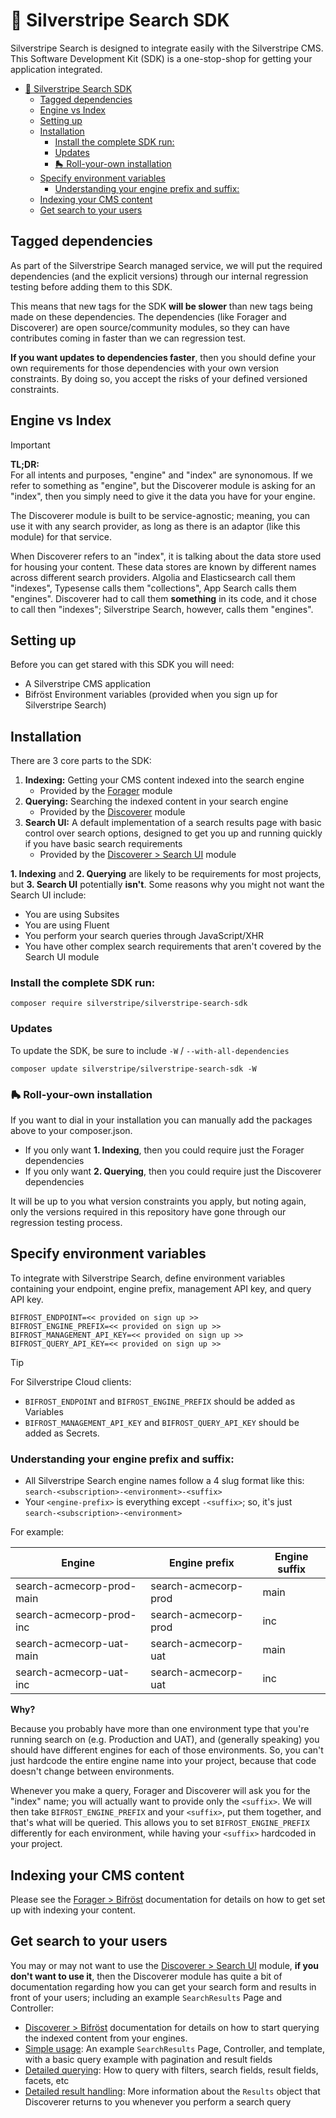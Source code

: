 # 🧰 Silverstripe Search SDK

Silverstripe Search is designed to integrate easily with the Silverstripe CMS. This Software Development Kit (SDK) is a one-stop-shop for getting your application integrated.

<!-- TOC -->
* [🧰 Silverstripe Search SDK](#-silverstripe-search-sdk)
  * [Tagged dependencies](#tagged-dependencies)
  * [Engine vs Index](#engine-vs-index)
  * [Setting up](#setting-up)
  * [Installation](#installation)
    * [Install the complete SDK run:](#install-the-complete-sdk-run)
    * [Updates](#updates)
    * [🛼 Roll-your-own installation](#-roll-your-own-installation)
  * [Specify environment variables](#specify-environment-variables)
    * [Understanding your engine prefix and suffix:](#understanding-your-engine-prefix-and-suffix)
  * [Indexing your CMS content](#indexing-your-cms-content)
  * [Get search to your users](#get-search-to-your-users)
<!-- TOC -->

## Tagged dependencies

As part of the Silverstripe Search managed service, we will put the required dependencies (and the explicit versions) through our internal regression testing before adding them to this SDK.

This means that new tags for the SDK **will be slower** than new tags being made on these dependencies. The dependencies (like Forager and Discoverer) are open source/community modules, so they can have contributes coming in faster than we can regression test.

**If you want updates to dependencies faster**, then you should define your own requirements for those dependencies with your own version constraints. By doing so, you accept the risks of your defined versioned constraints.

## Engine vs Index

> [!IMPORTANT]
> **TL;DR:**\
> For all intents and purposes, "engine" and "index" are synonomous. If we refer to something as "engine", but the Discoverer module is asking for an "index", then you simply need to give it the data you have for your engine.

The Discoverer module is built to be service-agnostic; meaning, you can use it with any search provider, as long as
there is an adaptor (like this module) for that service.

When Discoverer refers to an "index", it is talking about the data store used for housing your content. These data
stores are known by different names across different search providers. Algolia and Elasticsearch call them "indexes",
Typesense calls them "collections", App Search calls them "engines". Discoverer had to call them **something** in its
code, and it chose to call then "indexes"; Silverstripe Search, however, calls them "engines".

## Setting up

Before you can get stared with this SDK you will need:

- A Silverstripe CMS application
- Bifröst Environment variables (provided when you sign up for Silverstripe Search)

## Installation

There are 3 core parts to the SDK:

1. **Indexing:** Getting your CMS content indexed into the search engine
   - Provided by the [Forager](https://github.com/silverstripeltd/silverstripe-forager) module 
2. **Querying:** Searching the indexed content in your search engine
   - Provided by the [Discoverer](https://github.com/silverstripeltd/silverstripe-discoverer) module 
3. **Search UI:** A default implementation of a search results page with basic control over search options, designed to get you up and running quickly if you have basic search requirements
   - Provided by the [Discoverer > Search UI](https://github.com/silverstripeltd/silverstripe-discoverer-search-ui) module 

**1. Indexing** and **2. Querying** are likely to be requirements for most projects, but **3. Search UI** potentially **isn't**. Some reasons why you might not want the Search UI include:

* You are using Subsites
* You are using Fluent
* You perform your search queries through JavaScript/XHR
* You have other complex search requirements that aren't covered by the Search UI module

### Install the complete SDK run:

```shell
composer require silverstripe/silverstripe-search-sdk
```

### Updates

To update the SDK, be sure to include `-W` / `--with-all-dependencies`

```
composer update silverstripe/silverstripe-search-sdk -W
```

### 🛼 Roll-your-own installation

If you want to dial in your installation you can manually add the packages above to your composer.json.

- If you only want **1. Indexing**, then you could require just the Forager dependencies
- If you only want **2. Querying**, then you could require just the Discoverer dependencies

It will be up to you what version constraints you apply, but noting again, only the versions required in this repository have gone through our regression testing process.

## Specify environment variables

To integrate with Silverstripe Search, define environment variables containing your endpoint, engine prefix, management API key, and query API key.

```
BIFROST_ENDPOINT=<< provided on sign up >>
BIFROST_ENGINE_PREFIX=<< provided on sign up >>
BIFROST_MANAGEMENT_API_KEY=<< provided on sign up >>
BIFROST_QUERY_API_KEY=<< provided on sign up >>
```

> [!TIP]
> For Silverstripe Cloud clients:
> - `BIFROST_ENDPOINT` and `BIFROST_ENGINE_PREFIX` should be added as Variables
> - `BIFROST_MANAGEMENT_API_KEY` and `BIFROST_QUERY_API_KEY` should be added as Secrets.

### Understanding your engine prefix and suffix:

* All Silverstripe Search engine names follow a 4 slug format like this: `search-<subscription>-<environment>-<suffix>`
* Your `<engine-prefix>` is everything except `-<suffix>`; so, it's just `search-<subscription>-<environment>`

For example:

| Engine                    | Engine prefix        | Engine suffix |
|---------------------------|----------------------|---------------|
| search-acmecorp-prod-main | search-acmecorp-prod | main          |
| search-acmecorp-prod-inc  | search-acmecorp-prod | inc           |
| search-acmecorp-uat-main  | search-acmecorp-uat  | main          |
| search-acmecorp-uat-inc   | search-acmecorp-uat  | inc           |

**Why?**

Because you probably have more than one environment type that you're running search on (e.g. Production and UAT), and (generally speaking) you should have different engines for each of those environments. So, you can't just hardcode the entire engine name into your project, because that code doesn't change between environments.

Whenever you make a query, Forager and Discoverer will ask you for the "index" name; you will actually want to provide only the `<suffix>`. We will then take `BIFROST_ENGINE_PREFIX` and your `<suffix>`, put them together, and that's what will be queried. This allows you to set `BIFROST_ENGINE_PREFIX` differently for each environment, while having your `<suffix>` hardcoded in your project.

## Indexing your CMS content

Please see the [Forager > Bifröst](https://github.com/silverstripeltd/silverstripe-forager-bifrost?tab=readme-ov-file#configuration) documentation for details on how to get set up with indexing your content.

## Get search to your users

You may or may not want to use the [Discoverer > Search UI](https://github.com/silverstripeltd/silverstripe-discoverer-search-ui) module, **if you don't want to use it**, then the Discoverer module has quite a bit of documentation regarding how you can get your search form and results in front of your users; including an example `SearchResults` Page and Controller:

* [Discoverer > Bifröst](https://github.com/silverstripeltd/silverstripe-discoverer-bifrost?tab=readme-ov-file#usage) documentation for details on how to start querying the indexed content from your engines.
* [Simple usage](https://github.com/silverstripeltd/silverstripe-discoverer/blob/main/docs/simple-usage.md): An example `SearchResults` Page, Controller, and template, with a basic query example with pagination and  result fields
* [Detailed querying](https://github.com/silverstripeltd/silverstripe-discoverer/blob/main/docs/detailed-querying.md): How to query with filters, search fields, result fields, facets, etc
* [Detailed result handling](https://github.com/silverstripeltd/silverstripe-discoverer/blob/main/docs/detailed-result-handling.md): More information about the `Results` object that Discoverer returns to you whenever you perform a search query
